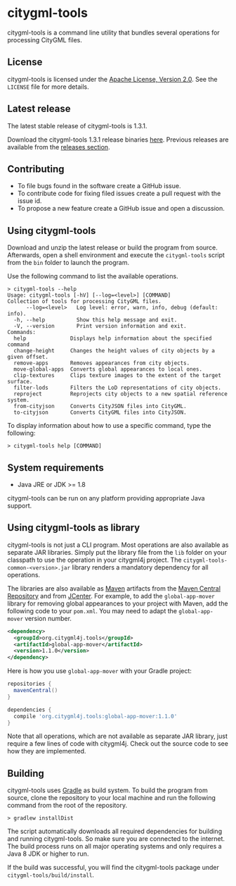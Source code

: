 # citygml-tools
citygml-tools is a command line utility that bundles several operations for processing
CityGML files.

## License
citygml-tools is licensed under the [Apache License, Version 2.0](http://www.apache.org/licenses/LICENSE-2.0). See the `LICENSE` file for more details.

## Latest release
The latest stable release of citygml-tools is 1.3.1.

Download the citygml-tools 1.3.1 release binaries [here](https://github.com/citygml4j/citygml-tools/releases/download/v1.3.1/citygml-tools-1.3.1.zip). Previous releases are available from the [releases section](https://github.com/citygml4j/citygml-tools/releases).

## Contributing
* To file bugs found in the software create a GitHub issue.
* To contribute code for fixing filed issues create a pull request with the issue id.
* To propose a new feature create a GitHub issue and open a discussion.

## Using citygml-tools
Download and unzip the latest release or build the program from source. Afterwards, open a shell environment and execute the `citygml-tools` script from the `bin` folder to launch the program.

Use the following command to list the available operations.

```
> citygml-tools --help
Usage: citygml-tools [-hV] [--log=<level>] [COMMAND]
Collection of tools for processing CityGML files.
      --log=<level>   Log level: error, warn, info, debug (default: info).
  -h, --help          Show this help message and exit.
  -V, --version       Print version information and exit.
Commands:
  help              Displays help information about the specified command
  change-height     Changes the height values of city objects by a given offset.
  remove-apps       Removes appearances from city objects.
  move-global-apps  Converts global appearances to local ones.
  clip-textures     Clips texture images to the extent of the target surface.
  filter-lods       Filters the LoD representations of city objects.
  reproject         Reprojects city objects to a new spatial reference system.
  from-cityjson     Converts CityJSON files into CityGML.
  to-cityjson       Converts CityGML files into CityJSON.
```
To display information about how to use a specific command, type the
following:

    > citygml-tools help [COMMAND]

## System requirements
* Java JRE or JDK >= 1.8
  
citygml-tools can be run on any platform providing appropriate Java support. 

## Using citygml-tools as library
citygml-tools is not just a CLI program. Most operations are also available as separate JAR libraries. Simply put the library file from the `lib` folder on your classpath to use the operation in your citygml4j project. The `citygml-tools-common-<version>.jar` library renders a mandatory dependency for all operations.

The libraries are also available as [Maven](http://maven.apache.org/) artifacts from the [Maven Central Repository](https://search.maven.org/search?q=org.citygml4j.tools) and from [JCenter](https://bintray.com/bintray/jcenter). For example, to add the `global-app-mover` library for removing global appearances to your project with Maven, add the following code to your `pom.xml`. You may need to adapt the `global-app-mover` version number.

```xml
<dependency>
  <groupId>org.citygml4j.tools</groupId>
  <artifactId>global-app-mover</artifactId>
  <version>1.1.0</version>
</dependency>
```

Here is how you use `global-app-mover` with your Gradle project:

```gradle
repositories {
  mavenCentral()
}

dependencies {
  compile 'org.citygml4j.tools:global-app-mover:1.1.0'
}
```

Note that all operations, which are not available as separate JAR library, just require a few lines of code with citygml4j. Check out the source code to see how they are implemented.

## Building
citygml-tools uses [Gradle](https://gradle.org/) as build system. To build the program from source, clone the repository to your local machine and run the following command from the root of the repository. 

    > gradlew installDist
    
The script automatically downloads all required dependencies for building and running citygml-tools. So make sure you are connected to the internet. The build process runs on all major operating systems and only requires a Java 8 JDK or higher to run.

If the build was successful, you will find the citygml-tools package under `citygml-tools/build/install`.

